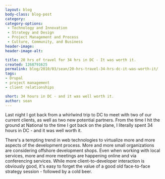 ```yaml
---
layout: blog
body-class: blog-post
category:
category-options:
 - Technology and Innovation
 - Strategy and Design
 - Project Management and Process
 - Culture, Community, and Business
header-image:
header-image-alt:

title: 20 hrs of travel for 34 hrs in DC - It was worth it.
created: 1268791625
permalink: blog/2010/03/sean/20-hrs-travel-34-hrs-dc-it-was-worth-it/
tags:
- Drupal
- project management
- client relationships

short: 34 hours in DC - and it was well worth it.
author: sean
---
```

Last night I got back from a whirlwind trip to DC to meet with two of our current clients, as well as two new potential partners. From the time I hit the ground at National to the time I got back on the plane, I literally spent 34 hours in DC - and it was well worth it.

There's a tempting trend in web technologies to virtualize more and more aspects of the development process. More and more small organizations are considering offshore development shops. Even when working with local services, more and more meetings are happening online and via conferencing services. While more client-to-developer interaction is obviously good, it's easy to forget the value of a good old face-to-face strategy session - followed by a cold beer.
